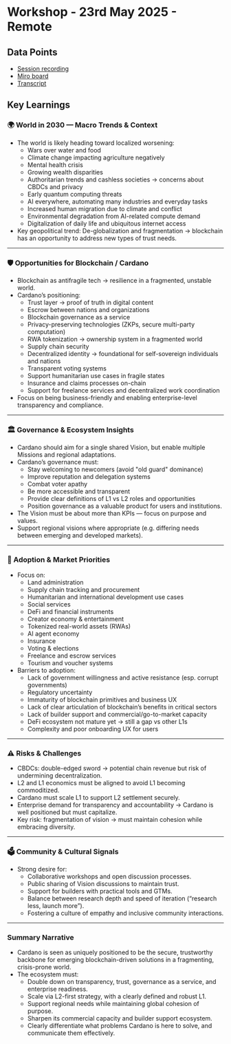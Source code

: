 # Workshop - 23rd May 2025 - Remote

## Data Points

* [Session recording](https://drive.google.com/file/d/1ZtUGyHbDCFARA_G8iNIt9IgT3ph0LUYA/view?usp=sharing)
* [Miro board](https://miro.com/app/board/uXjVIz8eOgY=/?share_link_id=545136744907)
* [Transcript](https://drive.google.com/file/d/1RXzmeNRMfwg6dXE0lRv3N1jkfiohfeEa/view?usp=drive_link)

## Key Learnings

### 🌍 World in 2030 — Macro Trends & Context

* The world is likely heading toward localized worsening:
  * Wars over water and food
  * Climate change impacting agriculture negatively
  * Mental health crisis
  * Growing wealth disparities
  * Authoritarian trends and cashless societies → concerns about CBDCs and privacy
  * Early quantum computing threats
  * AI everywhere, automating many industries and everyday tasks
  * Increased human migration due to climate and conflict
  * Environmental degradation from AI-related compute demand
  * Digitalization of daily life and ubiquitous internet access
* Key geopolitical trend: De-globalization and fragmentation → blockchain has an opportunity to address new types of trust needs.

***

### 🛡 Opportunities for Blockchain / Cardano

* Blockchain as antifragile tech → resilience in a fragmented, unstable world.
* Cardano’s positioning:
  * Trust layer → proof of truth in digital content
  * Escrow between nations and organizations
  * Blockchain governance as a service
  * Privacy-preserving technologies (ZKPs, secure multi-party computation)
  * RWA tokenization → ownership system in a fragmented world
  * Supply chain security
  * Decentralized identity → foundational for self-sovereign individuals and nations
  * Transparent voting systems
  * Support humanitarian use cases in fragile states
  * Insurance and claims processes on-chain
  * Support for freelance services and decentralized work coordination
* Focus on being business-friendly and enabling enterprise-level transparency and compliance.

***

### 🏛 Governance & Ecosystem Insights

* Cardano should aim for a single shared Vision, but enable multiple Missions and regional adaptations.
* Cardano’s governance must:
  * Stay welcoming to newcomers (avoid "old guard" dominance)
  * Improve reputation and delegation systems
  * Combat voter apathy
  * Be more accessible and transparent
  * Provide clear definitions of L1 vs L2 roles and opportunities
  * Position governance as a valuable product for users and institutions.
* The Vision must be about more than KPIs — focus on purpose and values.
* Support regional visions where appropriate (e.g. differing needs between emerging and developed markets).

***

### 🌱 Adoption & Market Priorities

* Focus on:
  * Land administration
  * Supply chain tracking and procurement
  * Humanitarian and international development use cases
  * Social services
  * DeFi and financial instruments
  * Creator economy & entertainment
  * Tokenized real-world assets (RWAs)
  * AI agent economy
  * Insurance
  * Voting & elections
  * Freelance and escrow services
  * Tourism and voucher systems
* Barriers to adoption:
  * Lack of government willingness and active resistance (esp. corrupt governments)
  * Regulatory uncertainty
  * Immaturity of blockchain primitives and business UX
  * Lack of clear articulation of blockchain’s benefits in critical sectors
  * Lack of builder support and commercial/go-to-market capacity
  * DeFi ecosystem not mature yet → still a gap vs other L1s
  * Complexity and poor onboarding UX for users

***

### ⚠ Risks & Challenges

* CBDCs: double-edged sword → potential chain revenue but risk of undermining decentralization.
* L2 and L1 economics must be aligned to avoid L1 becoming commoditized.
* Cardano must scale L1 to support L2 settlement securely.
* Enterprise demand for transparency and accountability → Cardano is well positioned but must capitalize.
* Key risk: fragmentation of vision → must maintain cohesion while embracing diversity.

***

### 🗳 Community & Cultural Signals

* Strong desire for:
  * Collaborative workshops and open discussion processes.
  * Public sharing of Vision discussions to maintain trust.
  * Support for builders with practical tools and GTMs.
  * Balance between research depth and speed of iteration (“research less, launch more”).
  * Fostering a culture of empathy and inclusive community interactions.

***

### Summary Narrative

* Cardano is seen as uniquely positioned to be the secure, trustworthy backbone for emerging blockchain-driven solutions in a fragmenting, crisis-prone world.
* The ecosystem must:
  * Double down on transparency, trust, governance as a service, and enterprise readiness.
  * Scale via L2-first strategy, with a clearly defined and robust L1.
  * Support regional needs while maintaining global cohesion of purpose.
  * Sharpen its commercial capacity and builder support ecosystem.
  * Clearly differentiate what problems Cardano is here to solve, and communicate them effectively.
